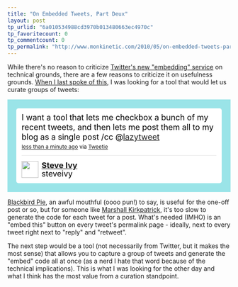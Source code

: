 ```yaml
---
title: "On Embedded Tweets, Part Deux"
layout: post
tp_urlid: "6a010534988cd3970b013480663ec4970c"
tp_favoritecount: 0
tp_commentcount: 0
tp_permalink: "http://www.monkinetic.com/2010/05/on-embedded-tweets-part-deux.html"
---
```

While there's no reason to criticize [Twitter's new "embedding" service](http://www.monkinetic.com/2010/05/embedded-tweets-arent-relax.html) on technical grounds, there are a few reasons to criticize it on usefulness grounds. [When I last spoke of this](http://twitter.com/steveivy/status/12476592489), I was looking for a tool that would let us curate groups of tweets:

<!-- http://twitter.com/steveivy/status/12476592489 --> <style type='text/css'>.bbpBox{background:url(http://s.twimg.com/a/1272915588/images/themes/theme1/bg.png) #9ae4e8;padding:20px;}p.bbpTweet{background:#fff;padding:10px 12px 10px 12px;margin:0;min-height:48px;color:#000;font-size:18px !important;line-height:22px;-moz-border-radius:5px;-webkit-border-radius:5px}p.bbpTweet span.metadata{display:block;width:100%;clear:both;margin-top:8px;padding-top:12px;height:40px;border-top:1px solid #fff;border-top:1px solid #e6e6e6}p.bbpTweet span.metadata span.author{line-height:19px}p.bbpTweet span.metadata span.author img{float:left;margin:0 7px 0 0px;width:38px;height:38px}p.bbpTweet a:hover{text-decoration:underline}p.bbpTweet span.timestamp{font-size:12px;display:block}</style> <div class='bbpBox'><p class='bbpTweet'>I want a tool that lets me checkbox a bunch of my recent tweets, and then lets me post them all to my blog as a single post /cc @<a class="tweet-url username" href="http://twitter.com/lazytweet" rel="nofollow">lazytweet</a><span class='timestamp'><a title='Mon Apr 19 21:22:43 +0000 2010' href='http://twitter.com/steveivy/status/12476592489'>less than a minute ago</a> via <a href="http://www.atebits.com/" rel="nofollow">Tweetie</a></span><span class='metadata'><span class='author'><a href='http://twitter.com/steveivy'><img src='http://a3.twimg.com/profile_images/539247583/Photo_206_normal.jpg' /></a><strong><a href='http://twitter.com/steveivy'>Steve Ivy</a></strong><br/>steveivy</span></span></p></div> <!-- end of tweet -->

[Blackbird Pie](http://media.twitter.com/blackbird-pie/), an awful mouthful (oooo pun!) to say, is useful for the one-off post or so, but for someone like [Marshall Kirkpatrick](http://twitter.com/marshallk), it's too slow to generate the code for each tweet for a post. What's needed (IMHO) is an "embed this" button on every tweet's permalink page - ideally, next to every tweet right next to "reply" and "retweet".

The next step would be a tool (not necessarily from Twitter, but it makes the most sense) that allows you to capture a group of tweets and generate the "embed" code all at once (as  a nerd I hate that word because of the technical implications). This is what I was looking for the other day and what I think has the most value from a curation standpoint.
